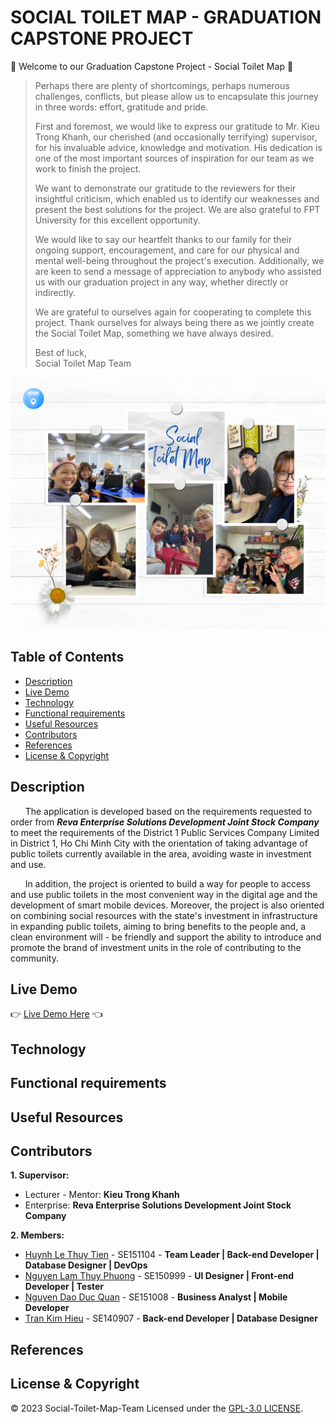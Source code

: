 # SOCIAL TOILET MAP - GRADUATION CAPSTONE PROJECT

:wave: Welcome to our Graduation Capstone Project - Social Toilet Map :wave:

> Perhaps there are plenty of shortcomings, perhaps numerous challenges, conflicts, but please allow us to encapsulate this journey in three words: effort, gratitude and pride.
> 
> First and foremost, we would like to express our gratitude to Mr. Kieu Trong Khanh, our cherished (and occasionally terrifying) supervisor, for his invaluable advice, knowledge and motivation. His dedication is one of the most important sources of inspiration for our team as we work to finish the project.
>
> We want to demonstrate our gratitude to the reviewers for their insightful criticism, which enabled us to identify our weaknesses and present the best solutions for the project. We are also grateful to FPT University for this excellent opportunity.
>
> We would like to say our heartfelt thanks to our family for their ongoing support, encouragement, and care for our physical and mental well-being throughout the project's execution. Additionally, we are keen to send a message of appreciation to anybody who assisted us with our graduation project in any way, whether directly or indirectly.
>
> We are grateful to ourselves again for cooperating to complete this project. Thank ourselves for always being there as we jointly create the Social Toilet Map, something we have always desired.
> 
> Best of luck, </br>
> Social Toilet Map Team

![](https://github.com/HAPPY-3-FRIENDS/social-toilet-map/blob/main/img/background-desktop.png)

## Table of Contents
- [Description](#description)
- [Live Demo](#live-demo)
- [Technology](#technology)
- [Functional requirements](#functional-requirements)
- [Useful Resources](#useful-resources)
- [Contributors](#contributors)
- [References](#references)
- [License & Copyright](#license--copyright)

## Description
&nbsp; &nbsp; &nbsp; The application is developed based on the requirements requested to order from ***Reva Enterprise Solutions Development Joint Stock Company*** to meet the requirements of the District 1 Public Services Company Limited in District 1, Ho Chi Minh City with the orientation of taking advantage of public toilets currently available in the area, avoiding waste in investment and use.

&nbsp; &nbsp; &nbsp; In addition, the project is oriented to build a way for people to access and use public toilets in the most convenient way in the digital age and the development of smart mobile devices. Moreover, the project is also oriented on combining social resources with the state's investment in infrastructure in expanding public toilets, aiming to bring benefits to the people and, a clean environment will - be friendly and support the ability to introduce and promote the brand of investment units in the role of contributing to the community.

## Live Demo
:point_right: [Live Demo Here](https://youtu.be/A09Ge1tkx1A?si=Z0oWWuk3udIx7zgV) :point_left:
  
## Technology

## Functional requirements

## Useful Resources

## Contributors
**1. Supervisor:**
- Lecturer - Mentor: **Kieu Trong Khanh**
- Enterprise: **Reva Enterprise Solutions Development Joint Stock Company**

**2. Members:**
- [Huynh Le Thuy Tien](https://github.com/tienhuynh-tn) - SE151104 - **Team Leader | Back-end Developer | Database Designer | DevOps**
- [Nguyen Lam Thuy Phuong](https://github.com/nguyenlamthuyphuong25) - 	SE150999 - **UI Designer | Front-end Developer | Tester**
- [Nguyen Dao Duc Quan](https://github.com/dq-qiji) - SE151008 - **Business Analyst | Mobile Developer**
- [Tran Kim Hieu](https://github.com/hieutk-se) - SE140907 - **Back-end Developer | Database Designer**

## References

## License & Copyright
&copy; 2023 Social-Toilet-Map-Team Licensed under the [GPL-3.0 LICENSE](https://github.com/HAPPY-3-FRIENDS/social-toilet-map/blob/main/LICENSE).
